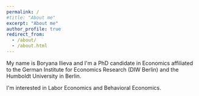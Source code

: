 ```yaml
---
permalink: /
#title: "About me"
excerpt: "About me"
author_profile: true
redirect_from: 
  - /about/
  - /about.html
---
```


My name is Boryana Ilieva and I'm a PhD candidate in Economics affiliated to the German Institute for Economics Research (DIW Berlin) and the Humboldt University in Berlin. 

I'm interested in Labor Economics and Behavioral Economics. 
